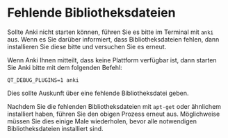 # Fehlende Bibliotheksdateien

Sollte Anki nicht starten können, führen Sie es bitte im Terminal mit `anki`
aus. Wenn es Sie darüber informiert, dass Bibliotheksdateien fehlen, dann
installieren Sie diese bitte und versuchen Sie es erneut.


Wenn Anki Ihnen mitteilt, dass keine Plattform verfügbar ist, dann starten Sie
Anki bitte mit dem folgenden Befehl:

```shell
QT_DEBUG_PLUGINS=1 anki
```

Dies sollte Auskunft über eine fehlende Bibliotheksdatei geben.

Nachdem Sie die fehlenden Bibliotheksdateien mit `apt-get` oder ähnlichem
installiert haben, führen Sie den obigen Prozess erneut aus. Möglichweise müssen
Sie dies einige Male wiederholen, bevor alle notwendigen Bibliotheksdateien
installiert sind.
